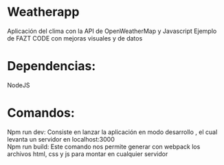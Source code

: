 # Weatherapp
Aplicación del clima con la API de OpenWeatherMap y Javascript
Ejemplo de FAZT CODE con mejoras visuales y de datos

# Dependencias:
NodeJS


# Comandos:
Npm run dev: Consiste en lanzar la aplicación en modo desarrollo , el cual levanta un servidor en localhost:3000 <br/>
Npm run build: Este comando nos permite generar con webpack los archivos html, css y js para montar en cualquier servidor
